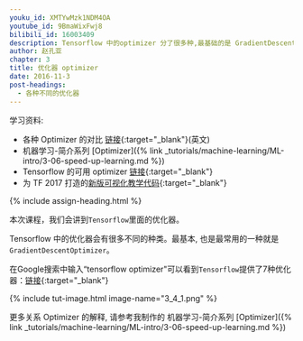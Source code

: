 ```yaml
---
youku_id: XMTYwMzk1NDM4OA
youtube_id: 9BmaWixFwj8
bilibili_id: 16003409
description: Tensorflow 中的optimizer 分了很多种,最基础的是 GradientDescentOptimizer,还有像 AdamOptimizer 等等.
author: 赵孔亚
chapter: 3
title: 优化器 optimizer
date: 2016-11-3
post-headings:
  - 各种不同的优化器
---
```



学习资料:
  * 各种 Optimizer 的对比 [链接](http://cs231n.github.io/neural-networks-3/){:target="_blank"}(英文)
  * 机器学习-简介系列 [Optimizer]({% link _tutorials/machine-learning/ML-intro/3-06-speed-up-learning.md %})
  * Tensorflow 的可用 optimizer [链接](https://www.tensorflow.org/versions/r0.9/api_docs/python/train.html){:target="_blank"}
  * 为 TF 2017 打造的[新版可视化教学代码](https://github.com/MorvanZhou/Tensorflow-Tutorial){:target="_blank"}

{% include assign-heading.html %}

本次课程，我们会讲到`Tensorflow`里面的优化器。

Tensorflow 中的优化器会有很多不同的种类。最基本, 也是最常用的一种就是`GradientDescentOptimizer`。

在Google搜索中输入“tensorflow optimizer"可以看到`Tensorflow`提供了7种优化器：[链接](https://www.tensorflow.org/versions/r0.11/api_docs/python/train.html){:target="_blank"}

{% include tut-image.html image-name="3_4_1.png" %}

更多关系 Optimizer 的解释, 请参考我制作的 机器学习-简介系列 [Optimizer]({% link _tutorials/machine-learning/ML-intro/3-06-speed-up-learning.md %})

